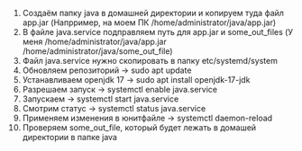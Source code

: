 1) Создаём папку java в домашней директории и копируем туда файл app.jar (Напрример, на моем ПК /home/administrator/java/app.jar)
2) В файле java.service подправляем путь для app.jar и some_out_files (У меня /home/administrator/java/app.jar /home/administrator/java/some_out_file)
3) Файл java.service нужно скопировать в папку etc/systemd/system
4) Обновляем репозиторий -> sudo apt update
5) Устанавливаем openjdk 17 ->  sudo apt install openjdk-17-jdk
6) Разрешаем запуск -> systemctl enable java.service
7) Запускаем -> systemctl start java.service
8) Смотрим статус -> systemctl status java.service
9) Применяем изменения в юнитфайле -> systemctl daemon-reload
10) Проверяем some_out_file, который будет лежать в домашей директории в папке java
